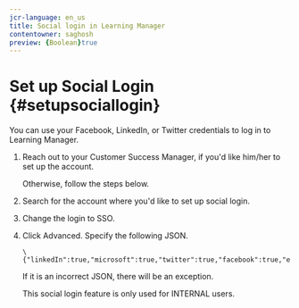 ```yaml
---
jcr-language: en_us
title: Social login in Learning Manager
contentowner: saghosh
preview: {Boolean}true
---
```



# Set up Social Login {#setupsociallogin}

You can use your Facebook, LinkedIn, or Twitter credentials to log in to Learning Manager.

1. Reach out to your Customer Success Manager, if you'd like him/her to set up the account.

   Otherwise, follow the steps below.

1. Search for the account where you'd like to set up social login.
1. Change the login to SSO.
1. Click Advanced. Specify the following JSON.

   ```
   \{"linkedIn":true,"microsoft":true,"twitter":true,"facebook":true,"editingAllowed":true
   ```

   If it is an incorrect JSON, there will be an exception.

   This social login feature is&nbsp;only used for INTERNAL users.

